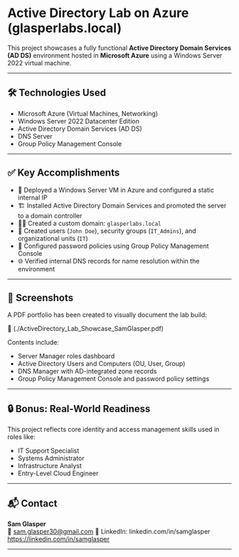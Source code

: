 # Active Directory Lab on Azure (glasperlabs.local)

This project showcases a fully functional **Active Directory Domain Services (AD DS)** environment hosted in **Microsoft Azure** using a Windows Server 2022 virtual machine.

---

## 🛠️ Technologies Used
- Microsoft Azure (Virtual Machines, Networking)
- Windows Server 2022 Datacenter Edition
- Active Directory Domain Services (AD DS)
- DNS Server
- Group Policy Management Console

---

## ✅ Key Accomplishments

- 🔧 Deployed a Windows Server VM in Azure and configured a static internal IP
- 🏗️ Installed Active Directory Domain Services and promoted the server to a domain controller
- 🧑‍💻 Created a custom domain: `glasperlabs.local`
- 👥 Created users (`John Doe`), security groups (`IT_Admins`), and organizational units (`IT`)
- 🧠 Configured password policies using Group Policy Management Console
- 🌐 Verified internal DNS records for name resolution within the environment

---

## 📸 Screenshots

A PDF portfolio has been created to visually document the lab build:

📎 (./ActiveDirectory_Lab_Showcase_SamGlasper.pdf)

Contents include:
- Server Manager roles dashboard
- Active Directory Users and Computers (OU, User, Group)
- DNS Manager with AD-integrated zone records
- Group Policy Management Console and password policy settings

---

## 🔒 Bonus: Real-World Readiness

This project reflects core identity and access management skills used in roles like:
- IT Support Specialist
- Systems Administrator
- Infrastructure Analyst
- Entry-Level Cloud Engineer

---

## 📬 Contact

**Sam Glasper**  
📧 sam.glasper30@gmail.com
💼 LinkedIn: linkedin.com/in/samglasper
https://linkedin.com/in/samglasper 

---

